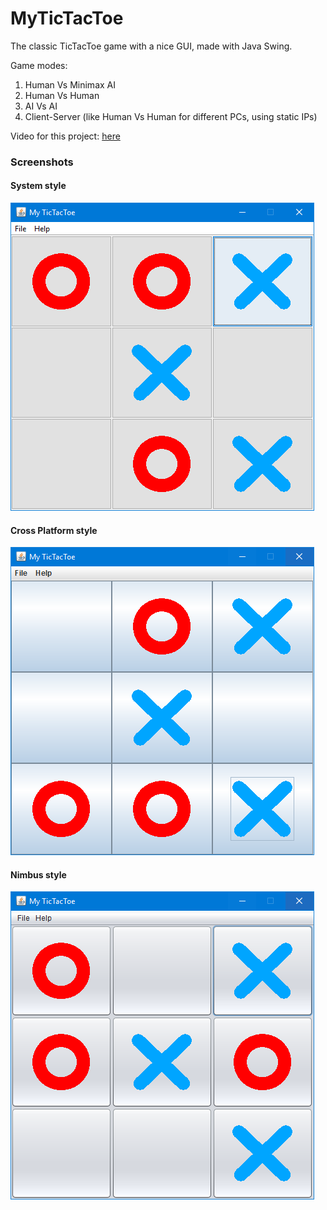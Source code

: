 # MyTicTacToe
The classic TicTacToe game with a nice GUI, made with Java Swing.

Game modes:
1) Human Vs Minimax AI
2) Human Vs Human
3) AI Vs AI
4) Client-Server (like Human Vs Human for different PCs, using static IPs)

Video for this project: [here](https://www.youtube.com/watch?v=yc8WF4b1LR0&feature=youtu.be)


### Screenshots


#### System style
![screenshot](/screenshots/1_system_style.png)

#### Cross Platform style
![screenshot](/screenshots/2_cross_platform_style.png)

#### Nimbus style
![screenshot](/screenshots/3_nimbus_style.png)
